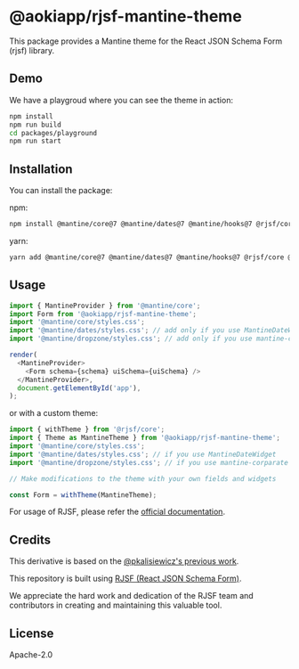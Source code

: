 # @aokiapp/rjsf-mantine-theme

This package provides a Mantine theme for the React JSON Schema Form (rjsf) library.

## Demo

We have a playgroud where you can see the theme in action:

```bash
npm install
npm run build
cd packages/playground
npm run start
```

## Installation

You can install the package:

npm:

```bash
npm install @mantine/core@7 @mantine/dates@7 @mantine/hooks@7 @rjsf/core @tabler/icons-react dayjs react @aokiapp/rjsf-mantine-theme
```

yarn:

```bash
yarn add @mantine/core@7 @mantine/dates@7 @mantine/hooks@7 @rjsf/core @tabler/icons-react dayjs react @aokiapp/rjsf-mantine-theme
```

## Usage

```js
import { MantineProvider } from '@mantine/core';
import Form from '@aokiapp/rjsf-mantine-theme';
import '@mantine/core/styles.css';
import '@mantine/dates/styles.css'; // add only if you use MantineDateWidget
import '@mantine/dropzone/styles.css'; // add only if you use mantine-corparate and FileWidget

render(
  <MantineProvider>
    <Form schema={schema} uiSchema={uiSchema} />
  </MantineProvider>,
  document.getElementById('app'),
);
```

or with a custom theme:

```js
import { withTheme } from '@rjsf/core';
import { Theme as MantineTheme } from '@aokiapp/rjsf-mantine-theme';
import '@mantine/core/styles.css';
import '@mantine/dates/styles.css'; // if you use MantineDateWidget
import '@mantine/dropzone/styles.css'; // if you use mantine-corparate and FileWidget

// Make modifications to the theme with your own fields and widgets

const Form = withTheme(MantineTheme);
```

For usage of RJSF, please refer the [official documentation](https://rjsf-team.github.io/react-jsonschema-form/docs/).

## Credits

This derivative is based on the [@pkalisiewicz's previous work](https://github.com/pkalisiewicz/react-jsonschema-form/tree/rc5.7.0).

This repository is built using [RJSF (React JSON Schema Form)](https://github.com/rjsf-team/react-jsonschema-form).

We appreciate the hard work and dedication of the RJSF team and contributors in creating and maintaining this valuable tool.

## License

Apache-2.0
